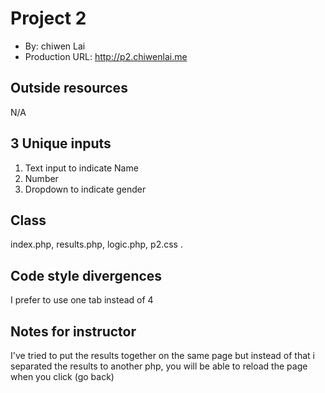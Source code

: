 # Project 2
+ By: chiwen Lai
+ Production URL: <http://p2.chiwenlai.me>

## Outside resources
N/A

## 3 Unique inputs

1. Text input to indicate Name
2. Number
3. Dropdown to indicate gender

## Class
index.php,  results.php, logic.php, p2.css .

## Code style divergences
I prefer to use one tab instead of 4


## Notes for instructor
I've tried to put the results together on the same page but instead of that i separated the results to another php, you will be able to reload the page when you click (go back)
